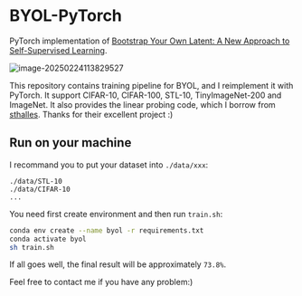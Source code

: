 # BYOL-PyTorch

PyTorch implementation of [Bootstrap Your Own Latent: A New Approach to Self-Supervised Learning](https://arxiv.org/abs/2006.07733).

![image-20250224113829527](/Users/xianweicao/Documents/workspace/SSL/static/pipeline.png)

This repository contains training pipeline for BYOL, and I reimplement it with PyTorch. It support CIFAR-10, CIFAR-100, STL-10, TinyImageNet-200 and ImageNet. It also provides the linear probing code, which I borrow from [sthalles](https://github.com/sthalles/PyTorch-BYOL). Thanks for their excellent project :)

## Run on your machine

I recommand you to put your dataset into `./data/xxx`:

```
./data/STL-10
./data/CIFAR-10
...
```

You need first create environment and then run `train.sh`:

```bash
conda env create --name byol -r requirements.txt
conda activate byol
sh train.sh
```

If all goes well, the final result will be approximately `73.8%`.

Feel free to contact me if you have any problem:)